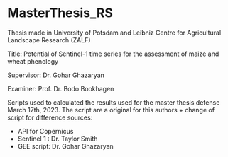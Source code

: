 # MasterThesis_RS

Thesis made in University of Potsdam and Leibniz Centre for Agricultural Landscape Research (ZALF)

Title: Potential of Sentinel-1 time series for the assessment of maize and wheat phenology

Supervisor:
Dr. Gohar Ghazaryan

Examiner:
Prof. Dr. Bodo Bookhagen


Scripts used to calculated the results used for the master thesis defense March 17th, 2023.
The script are a original for this authors + change of script for difference sources: 

- API for Copernicus
- Sentinel 1 : Dr. Taylor Smith
- GEE script: Dr. Gohar Ghazaryan
